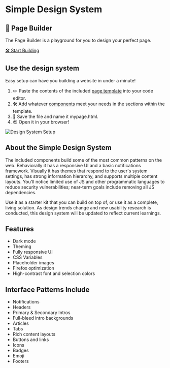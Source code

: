 # Simple Design System

##  🧰 Page Builder
The Page Builder is a playground for you to design your perfect page. 

[🛠 Start Building](https://glennsorrentino.com/design-system/)


## Use the design system

Easy setup can have you building a website in under a minute! 

1. ✏️  Paste the contents of the included [page template](https://raw.githubusercontent.com/glenn-sorrentino/design-system/main/components/page-template/html/page-template.html) into your code editor.
2. 🛠  Add whatever [components](https://github.com/glenn-sorrentino/design-system/blob/main/components) meet your needs in the sections within the template.
3. 💾  Save the file and name it mypage.html.
4. 😍  Open it in your browser!

![Design System Setup](https://raw.githubusercontent.com/glenn-sorrentino/design-system/main/assets/examples/design-system-setup.gif)



## About the Simple Design System
    
The included components build some of the most common patterns on the web. Behaviorally it has a responsive UI and a basic notifications framework. Visually it has themes that respond to the user's system settings, has strong information hierarchy, and supports multiple content layouts. You'll notice limited use of JS and other programmatic languages to reduce security vulnerabilities; near-term goals include removing all JS dependencies.

Use it as a starter kit that you can build on top of, or use it as a complete, living solution. As design trends change and new usability research is conducted, this design system will be updated to reflect current learnings.

## Features

- Dark mode
- Theming 
- Fully responsive UI
- CSS Variables
- Placeholder images
- Firefox optimization
- High-contrast font and selection colors

## Interface Patterns Include

- Notifications
- Headers
- Primary & Secondary Intros
- Full-bleed intro backgrounds
- Articles
- Tabs
- Rich content layouts
- Buttons and links
- Icons
- Badges
- Emoji
- Footers
